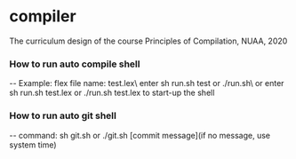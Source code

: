 # compiler
The curriculum design of the course Principles of Compilation, NUAA, 2020

### How to run auto compile shell
--
Example: 
    flex file name: test.lex\\
    enter sh run.sh test or ./run.sh\\
    or enter sh run.sh test.lex or ./run.sh test.lex to start-up the shell

### How to run auto git shell
--
command: sh git.sh or ./git.sh [commit message](if no message, use system time)
